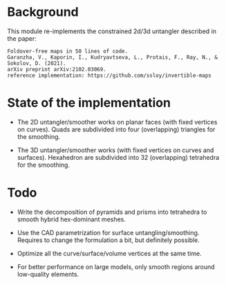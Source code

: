 # Background

This module re-implements the constrained 2d/3d untangler described in the paper:

    Foldover-free maps in 50 lines of code.
    Garanzha, V., Kaporin, I., Kudryavtseva, L., Protais, F., Ray, N., & Sokolov, D. (2021). 
    arXiv preprint arXiv:2102.03069.
    reference implementation: https://github.com/ssloy/invertible-maps

# State of the implementation

- The 2D untangler/smoother works on planar faces (with fixed vertices on curves).
  Quads are subdivided into four (overlapping) triangles for the smoothing.

- The 3D untangler/smoother works (with fixed vertices on curves and surfaces).
  Hexahedron are subdivided into 32 (overlapping) tetrahedra for the smoothing.

# Todo

- Write the decomposition of pyramids and prisms into tetrahedra to
  smooth hybrid hex-dominant meshes.

- Use the CAD parametrization for surface untangling/smoothing. Requires to change
  the formulation a bit, but definitely possible.

- Optimize all the curve/surface/volume vertices at the same time.

- For better performance on large models, only smooth regions around low-quality elements.
